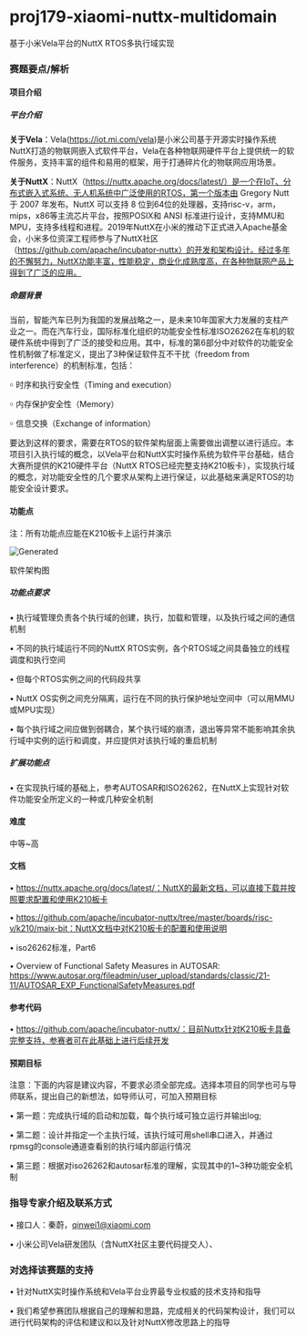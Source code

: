 # proj179-xiaomi-nuttx-multidomain

基于小米Vela平台的NuttX RTOS多执行域实现

### 赛题要点/解析

#### 项目介绍

##### 平台介绍

**关于Vela**：Vela(https://iot.mi.com/vela)是小米公司基于开源实时操作系统NuttX打造的物联网嵌入式软件平台，Vela在各种物联网硬件平台上提供统一的软件服务，支持丰富的组件和易用的框架，用于打通碎片化的物联网应用场景。

**关于NuttX**：NuttX（https://nuttx.apache.org/docs/latest/）是一个在IoT、分布式嵌入式系统、无人机系统中广泛使用的RTOS，第一个版本由 Gregory Nutt 于 2007 年发布。NuttX 可以支持 8 位到64位的处理器，支持risc-v，arm，mips，x86等主流芯片平台，按照POSIX和 ANSI 标准进行设计，支持MMU和MPU，支持多线程和进程。2019年NuttX在小米的推动下正式进入Apache基金会，小米多位资深工程师参与了NuttX社区（https://github.com/apache/incubator-nuttx）的开发和架构设计。经过多年的不懈努力，NuttX功能丰富，性能稳定，商业化成熟度高，在各种物联网产品上得到了广泛的应用。

##### 命题背景

当前，智能汽车已列为我国的发展战略之一，是未来10年国家大力发展的支柱产业之一。而在汽车行业，国际标准化组织的功能安全性标准ISO26262在车机的软硬件系统中得到了广泛的接受和应用。其中，标准的第6部分中对软件的功能安全性机制做了标准定义，提出了3种保证软件互不干扰（freedom from interference）的机制标准，包括：

￮ 时序和执行安全性（Timing and execution）

￮ 内存保护安全性（Memory）

￮ 信息交换（Exchange of information）

要达到这样的要求，需要在RTOS的软件架构层面上需要做出调整以进行适应。本项目引入执行域的概念，以Vela平台和NuttX实时操作系统为软件平台基础，结合大赛所提供的K210硬件平台（NuttX RTOS已经完整支持K210板卡），实现执行域的概念，对功能安全性的几个要求从架构上进行保证，以此基础来满足RTOS的功能安全设计要求。

#### 功能点

注：所有功能点应能在K210板卡上运行并演示

![Generated](小米-【操作系统大赛】题目.files/image002.jpg)

软件架构图

##### 功能点要求

• 执行域管理负责各个执行域的创建，执行，加载和管理，以及执行域之间的通信机制

• 不同的执行域运行不同的NuttX RTOS实例，各个RTOS域之间具备独立的线程调度和执行空间

• 但每个RTOS实例之间的代码段共享

• NuttX OS实例之间充分隔离，运行在不同的执行保护地址空间中（可以用MMU或MPU实现）

• 每个执行域之间应做到弱耦合，某个执行域的崩溃，退出等异常不能影响其余执行域中实例的运行和调度，并应提供对该执行域的重启机制

##### 扩展功能点

• 在实现执行域的基础上，参考AUTOSAR和ISO26262，在NuttX上实现针对软件功能安全所定义的一种或几种安全机制

#### 难度

中等~高

#### 文档

• https://nuttx.apache.org/docs/latest/：NuttX的最新文档，可以直接下载并按照要求配置和使用K210板卡

• https://github.com/apache/incubator-nuttx/tree/master/boards/risc-v/k210/maix-bit：NuttX文档中对K210板卡的配置和使用说明

• iso26262标准，Part6

• Overview of Functional Safety Measures in AUTOSAR: https://www.autosar.org/fileadmin/user_upload/standards/classic/21-11/AUTOSAR_EXP_FunctionalSafetyMeasures.pdf

#### 参考代码

• https://github.com/apache/incubator-nuttx/：目前Nuttx针对K210板卡具备完整支持，参赛者可在此基础上进行后续开发

#### 预期目标

注意：下面的内容是建议内容，不要求必须全部完成。选择本项目的同学也可与导师联系，提出自己的新想法，如导师认可，可加入预期目标

• 第一题：完成执行域的启动和加载，每个执行域可独立运行并输出log;

• 第二题：设计并指定一个主执行域，该执行域可用shell串口进入，并通过rpmsg的console通道查看别的执行域内部运行情况

• 第三题：根据对iso26262和autosar标准的理解，实现其中的1~3种功能安全机制

### 指导专家介绍及联系方式

• 接口人：秦蔚，qinwei1@xiaomi.com

• 小米公司Vela研发团队（含NuttX社区主要代码提交人）、

### 对选择该赛题的支持

• 针对NuttX实时操作系统和Vela平台业界最专业权威的技术支持和指导

• 我们希望参赛团队根据自己的理解和思路，完成相关的代码架构设计，我们可以进行代码架构的评估和建议和以及针对NuttX修改思路上的指导
